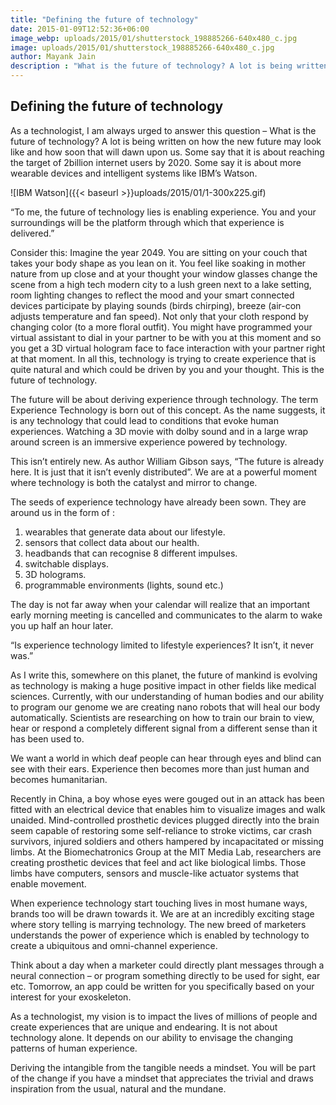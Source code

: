 ```yaml
---
title: "Defining the future of technology"
date: 2015-01-09T12:52:36+06:00
image_webp: uploads/2015/01/shutterstock_198885266-640x480_c.jpg
image: uploads/2015/01/shutterstock_198885266-640x480_c.jpg
author: Mayank Jain
description : "What is the future of technology? A lot is being written on how the new future may look like and how soon that will dawn upon us. Some say that it is about reaching the target of 2billion internet users by 2020. Some say it is about more wearable devices and intelligent systems like IBM’s Watson."
---
```


Defining the future of technology
---------------------------------

As a technologist, I am always urged to answer this question – What is the future of technology? A lot is being written on how the new future may look like and how soon that will dawn upon us. Some say that it is about reaching the target of 2billion internet users by 2020. Some say it is about more wearable devices and intelligent systems like IBM’s Watson.

![IBM Watson]({{< baseurl >}}uploads/2015/01/1-300x225.gif)

“To me, the future of technology lies is enabling experience. You and your surroundings will be the platform through which that experience is delivered.”

Consider this: Imagine the year 2049. You are sitting on your couch that takes your body shape as you lean on it. You feel like soaking in mother nature from up close and at your thought your window glasses change the scene from a high tech modern city to a lush green next to a lake setting, room lighting changes to reflect the mood and your smart connected devices participate by playing sounds (birds chirping), breeze (air-con adjusts temperature and fan speed). Not only that your cloth respond by changing color (to a more floral outfit). You might have programmed your virtual assistant to dial in your partner to be with you at this moment and so you get a 3D virtual hologram face to face interaction with your partner right at that moment. In all this, technology is trying to create experience that is quite natural and which could be driven by you and your thought. This is the future of technology.

The future will be about deriving experience through technology. The term Experience Technology is born out of this concept. As the name suggests, it is any technology that could lead to conditions that evoke human experiences. Watching a 3D movie with dolby sound and in a large wrap around screen is an immersive experience powered by technology.

This isn’t entirely new. As author William Gibson says, “The future is already here. It is just that it isn’t evenly distributed”. We are at a powerful moment where technology is both the catalyst and mirror to change.

The seeds of experience technology have already been sown. They are around us in the form of :

1.  wearables that generate data about our lifestyle.
2.  sensors that collect data about our health.
3.  headbands that can recognise 8 different impulses.
4.  switchable displays.
5.  3D holograms.
6.  programmable environments (lights, sound etc.)

The day is not far away when your calendar will realize that an important early morning meeting is cancelled and communicates to the alarm to wake you up half an hour later.

“Is experience technology limited to lifestyle experiences? It isn’t, it never was.”

As I write this, somewhere on this planet, the future of mankind is evolving as technology is making a huge positive impact in other fields like medical sciences. Currently, with our understanding of human bodies and our ability to program our genome we are creating nano robots that will heal our body automatically. Scientists are researching on how to train our brain to view, hear or respond a completely different signal from a different sense than it has been used to.

We want a world in which deaf people can hear through eyes and blind can see with their ears. Experience then becomes more than just human and becomes humanitarian.

Recently in China, a boy whose eyes were gouged out in an attack has been fitted with an electrical device that enables him to visualize images and walk unaided. Mind-controlled prosthetic devices plugged directly into the brain seem capable of restoring some self-reliance to stroke victims, car crash survivors, injured soldiers and others hampered by incapacitated or missing limbs. At the Biomechatronics Group at the MIT Media Lab, researchers are creating prosthetic devices that feel and act like biological limbs. Those limbs have computers, sensors and muscle-like actuator systems that enable movement.

When experience technology start touching lives in most humane ways, brands too will be drawn towards it. We are at an incredibly exciting stage where story telling is marrying technology. The new breed of marketers understands the power of experience which is enabled by technology to create a ubiquitous and omni-channel experience.

Think about a day when a marketer could directly plant messages through a neural connection – or program something directly to be used for sight, ear etc. Tomorrow, an app could be written for you specifically based on your interest for your exoskeleton.

As a technologist, my vision is to impact the lives of millions of people and create experiences that are unique and endearing. It is not about technology alone. It depends on our ability to envisage the changing patterns of human experience.

Deriving the intangible from the tangible needs a mindset. You will be part of the change if you have a mindset that appreciates the trivial and draws inspiration from the usual, natural and the mundane.